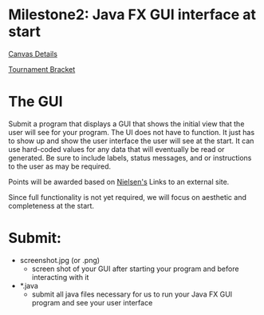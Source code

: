 # Milestone2: Java FX GUI interface at start 

[Canvas Details](https://canvas.wisc.edu/courses/91820/assignments/264922)

[Tournament Bracket](https://canvas.wisc.edu/courses/91820/pages/program-design-problem-statement-tournament-bracket)

# The GUI
Submit a program that displays a GUI that shows the initial view that the user will see for your program.
The UI does not have to function.  It just has to show up and show the user interface the user will see at the start.  It can use hard-coded values for any data that will eventually be read or generated.   Be sure to include labels, status messages, and or instructions to the user as may be required.

Points will be awarded based on [Nielsen's](https://www.nngroup.com/articles/ten-usability-heuristics/) Links to an external site.  

Since full functionality is not yet required, we will focus on aesthetic and completeness at the start.

# Submit:
* screenshot.jpg (or .png) 
  * screen shot of your GUI after starting your program and before interacting with it
* *.java 
  * submit all java files necessary for us to run your Java FX GUI program and see your user interface
